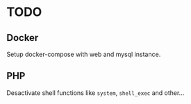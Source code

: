 # TODO

## Docker

Setup docker-compose with web and mysql instance.

## PHP

Desactivate shell functions like `system`, `shell_exec` and other...